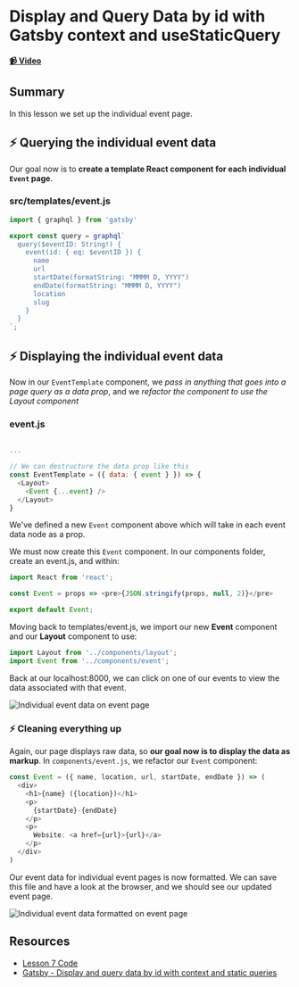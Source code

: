# Display and Query Data by id with Gatsby context and useStaticQuery

**[📹 Video](https://egghead.io/lessons/gatsby-display-and-query-data-by-id-with-gatsby-context-and-usestaticquery)**

## Summary

In this lesson we set up the individual event page.
## ⚡ Querying the individual event data
Our goal now is to **create a template React component for each individual `Event` page**.

### src/templates/event.js
```javascript
import { graphql } from 'gatsby'

export const query = graphql`
  query($eventID: String!) {
    event(id: { eq: $eventID }) {
      name
      url
      startDate(formatString: "MMMM D, YYYY")
      endDate(formatString: "MMMM D, YYYY")
      location
      slug
    }
  }
`;
```
## ⚡ Displaying the individual event data
Now in our `EventTemplate` component, we *pass in anything that goes into a page query as a data prop*, and we *refactor the component to use the Layout component*
### event.js
```js

...

// We can destructure the data prop like this
const EventTemplate = ({ data: { event } }) => {
  <Layout>
    <Event {...event} />
  </Layout>
}
```
We've defined a new `Event` component above which will take in each event data node as a prop.

We must now create this `Event` component. In our components folder, create an event.js, and within:
```javascript
import React from 'react';

const Event = props => <pre>{JSON.stringify(props, null, 2)}</pre>

export default Event;
```
Moving back to templates/event.js, we import our new **Event** component and our **Layout** component to use:
```javascript
import Layout from '../components/layout';
import Event from '../components/event';
```
Back at our localhost:8000, we can click on one of our events to view the data associated with that event.

![Individual event data on event page](./images/07-display-and-query-data-by-id-with-gatsby-context-and-use-static-query.png)
### ⚡ Cleaning everything up
Again, our page displays raw data, so **our goal now is to display the data as markup**. In `components/event.js`, we refactor our `Event` component:
```javascript
const Event = ({ name, location, url, startDate, endDate }) => (
  <div>
    <h1>{name} ({location})</h1>
    <p>
      {startDate}-{endDate}
    </p>
    <p>
      Website: <a href={url}>{url}</a>
    </p>
  </div>
)
```
Our event data for individual event pages is now formatted. We can save this file and have a look at the browser, and we should see our updated event page.

![Individual event data formatted on event page](./images/07-display-and-query-data-by-id-with-gatsby-context-and-use-static-query-event-page.png)
## Resources
- [Lesson 7 Code](https://github.com/ParkerGits/authoring-gatsby-themes/tree/07-display-and-query-data-by-id-with-gatsby-context-and-use-static-query)
- [Gatsby - Display and query data by id with context and static queries](https://www.gatsbyjs.org/tutorial/building-a-theme/#display-and-query-data-by-id-with-context-and-static-queries)
